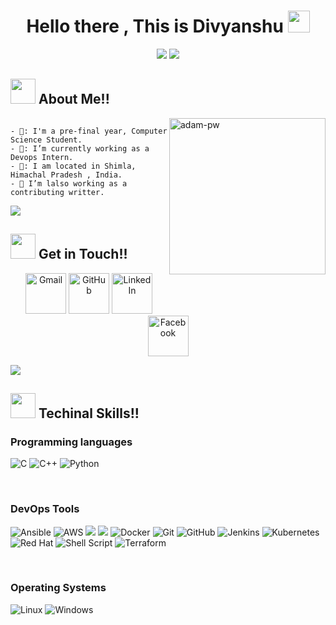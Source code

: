 <h1 align="center">Hello there , This is Divyanshu <img src="https://media.giphy.com/media/hvRJCLFzcasrR4ia7z/giphy.gif" width="35"></h1>
<p align="center">
 <a href="https://github.com/DenverCoder1/readme-typing-svg"><img src="https://readme-typing-svg.herokuapp.com?lines=Computer+Science+Student;Devops+Enthusiast;Learning%20Growing%20Developing&center=true&width=500&height=50"></a>
<a href="https://www.youtube.com/watch?v=dQw4w9WgXcQ"><img src="https://user-images.githubusercontent.com/73097560/115834477-dbab4500-a447-11eb-908a-139a6edaec5c.gif"></a>
 </p>

<h2> <img src="https://media.giphy.com/media/iY8CRBdQXODJSCERIr/giphy.gif" width="40px"> About Me!!  </h2>



<p><img align="right" src="https://github.com/Adam-pw/Adam-pw/blob/main/animation_500_kxa883sd.gif" alt="adam-pw" width="250" height="250" /></p>

```

- 🏫: I'm a pre-final year, Computer Science Student.
- 🔭: I’m currently working as a Devops Intern.
- 🌱: I am located in Shimla, Himachal Pradesh , India.
- 🤔 I’m lalso working as a contributing writter.

```
<a href="https://www.youtube.com/watch?v=dQw4w9WgXcQ"><img src="https://user-images.githubusercontent.com/73097560/115834477-dbab4500-a447-11eb-908a-139a6edaec5c.gif"></a>
 
 <h2> <img src="https://media.giphy.com/media/iY8CRBdQXODJSCERIr/giphy.gif" width="40px"> Get in Touch!!</h2>
 <p align="center">
	<a href="mailto:divyanshus10112k@gmail.com"><img src="https://img.icons8.com/bubbles/50/000000/gmail.png" alt="Gmail" width="65" height="65"/></a>
	<a href="https://github.com/divyanshuss"><img src="https://img.icons8.com/bubbles/50/000000/github.png" alt="GitHub" width="65" height="65"/></a>
	<a href="https://www.linkedin.com/in/divyanshusharmaa/"><img src="https://img.icons8.com/bubbles/50/000000/linkedin.png" alt="LinkedIn" width="65" height="65"/></a>
	<a href="https://www.facebook.com/profile.php?id=100054187307420"><img src="https://img.icons8.com/bubbles/50/000000/facebook-new.png" alt="Facebook" width="65" height="65"/></a>
	
</p>

<a href="https://www.youtube.com/watch?v=dQw4w9WgXcQ"><img src="https://user-images.githubusercontent.com/73097560/115834477-dbab4500-a447-11eb-908a-139a6edaec5c.gif"></a>

<h2> <img src="https://media.giphy.com/media/iY8CRBdQXODJSCERIr/giphy.gif" width="40px"> Techinal Skills!!  </h2>

### Programming languages
![C](https://img.shields.io/badge/-C-000?&logo=C)
![C++](https://img.shields.io/badge/-C++-00599C?style=flat-square&logo=c)
![Python](https://img.shields.io/badge/Python-FFD43B?style=for-the-badge&logo=python&logoColor=blue)

<br>

### DevOps Tools
![Ansible](https://img.shields.io/static/v1?style=for-the-badge&message=Ansible&color=EE0000&logo=Ansible&logoColor=FFFFFF&label=)
![AWS](https://img.shields.io/badge/AWS-%23FF9900.svg?style=for-the-badge&logo=amazon-aws&logoColor=white)
<img src="https://img.shields.io/badge/Google_Cloud-4285F4?style=for-the-badge&logo=google-cloud&logoColor=white" />
<img src="https://img.shields.io/badge/microsoft%20azure-0089D6?style=for-the-badge&logo=microsoft-azure&logoColor=white" />
![Docker](https://img.shields.io/badge/docker-%230db7ed.svg?style=for-the-badge&logo=docker&logoColor=white)
![Git](https://img.shields.io/badge/-Git-black?style=flat-square&logo=git)
![GitHub](https://img.shields.io/badge/-GitHub-181717?style=flat-square&logo=github)
![Jenkins](https://img.shields.io/badge/jenkins-%232C5263.svg?style=for-the-badge&logo=jenkins&logoColor=white)
![Kubernetes](https://img.shields.io/badge/kubernetes-%23326ce5.svg?style=for-the-badge&logo=kubernetes&logoColor=white)
![Red Hat](https://img.shields.io/badge/Red%20Hat-EE0000?style=for-the-badge&logo=redhat&logoColor=white)
![Shell Script](https://img.shields.io/badge/shell_script-%23121011.svg?style=for-the-badge&logo=gnu-bash&logoColor=white)
![Terraform](https://img.shields.io/static/v1?style=for-the-badge&message=Terraform&color=7B42BC&logo=Terraform&logoColor=FFFFFF&label=)

<br>

### Operating Systems
![Linux](https://img.shields.io/badge/Linux-FCC624?style=for-the-badge&logo=linux&logoColor=black)
![Windows](https://img.shields.io/badge/Windows-0078D6?style=for-the-badge&logo=windows&logoColor=white)


<br>
